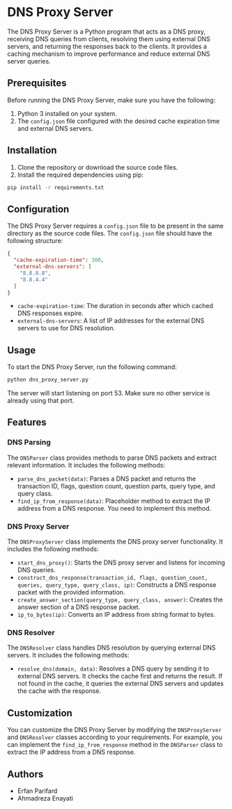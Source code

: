 # DNS Proxy Server

The DNS Proxy Server is a Python program that acts as a DNS proxy, receiving DNS queries from clients, resolving them using external DNS servers, and returning the responses back to the clients. It provides a caching mechanism to improve performance and reduce external DNS server queries.

## Prerequisites

Before running the DNS Proxy Server, make sure you have the following:

1. Python 3 installed on your system.
2. The `config.json` file configured with the desired cache expiration time and external DNS servers.

## Installation

1. Clone the repository or download the source code files.
2. Install the required dependencies using pip:

```bash
pip install -r requirements.txt
```

## Configuration

The DNS Proxy Server requires a `config.json` file to be present in the same directory as the source code files. The `config.json` file should have the following structure:

```json
{
  "cache-expiration-time": 300,
  "external-dns-servers": [
    "8.8.8.8",
    "8.8.4.4"
  ]
}
```

- `cache-expiration-time`: The duration in seconds after which cached DNS responses expire.
- `external-dns-servers`: A list of IP addresses for the external DNS servers to use for DNS resolution.

## Usage

To start the DNS Proxy Server, run the following command:

```bash
python dns_proxy_server.py
```

The server will start listening on port 53. Make sure no other service is already using that port.

## Features

### DNS Parsing

The `DNSParser` class provides methods to parse DNS packets and extract relevant information. It includes the following methods:

- `parse_dns_packet(data)`: Parses a DNS packet and returns the transaction ID, flags, question count, question parts, query type, and query class.
- `find_ip_from_response(data)`: Placeholder method to extract the IP address from a DNS response. You need to implement this method.

### DNS Proxy Server

The `DNSProxyServer` class implements the DNS proxy server functionality. It includes the following methods:

- `start_dns_proxy()`: Starts the DNS proxy server and listens for incoming DNS queries.
- `construct_dns_response(transaction_id, flags, question_count, queries, query_type, query_class, ip)`: Constructs a DNS response packet with the provided information.
- `create_answer_section(query_type, query_class, answer)`: Creates the answer section of a DNS response packet.
- `ip_to_bytes(ip)`: Converts an IP address from string format to bytes.

### DNS Resolver

The `DNSResolver` class handles DNS resolution by querying external DNS servers. It includes the following methods:

- `resolve_dns(domain, data)`: Resolves a DNS query by sending it to external DNS servers. It checks the cache first and returns the result. If not found in the cache, it queries the external DNS servers and updates the cache with the response.

## Customization

You can customize the DNS Proxy Server by modifying the `DNSProxyServer` and `DNSResolver` classes according to your requirements. For example, you can implement the `find_ip_from_response` method in the `DNSParser` class to extract the IP address from a DNS response.


## Authors

- Erfan Parifard
- Ahmadreza Enayati
